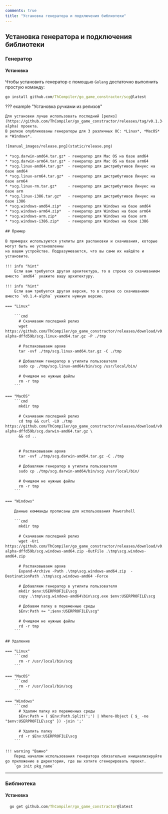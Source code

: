 ```yaml
---
comments: true
title: "Установка генератора и подключения библиотеки"
---
```


## Установка генератора и подключения библиотеки

### Генератор

#### Установка

Чтобы установить генератор с помощью `Golang` достаточно выполнить простую команду:
```cmd
go install github.com/ThCompiler/go_game_constractor/scg@latest
```

??? example "Установка ручками из релизов"

    Для установки лучше использовать последний [релиз](https://github.com/ThCompiler/go_game_constractor/releases/tag/v0.1.3-alpha) проекта.
    В релизе опубликованы генераторы для 3 различных ОС: *Linux*, *MacOS* и *Windows*.

    ![manual_images/release.png](static/release.png)

    * *scg.darwin-amd64.tar.gz* - генератор для Mac OS на базе amd64
    * *scg.darwin-arm64.tar.gz* - генератор для Mac OS на базе arm64
    * *scg.linux-amd64.tar.gz*  - генератор для дистрибутивов Линукс на базе amd64
    * *scg.linux-arm64.tar.gz*  - генератор для дистрибутивов Линукс на базе arm64
    * *scg.linux-rm.tar.gz*     - генератор для дистрибутивов Линукс на базе arm
    * *scg.linux-i386.tar.gz*   - генератор для дистрибутивов Линукс на базе i386
    * *scg.windows-amd64.zip*   - генератор для Windows на базе amd64
    * *scg.windows-arm64.zip*   - генератор для Windows на базе arm64
    * *scg.windows-arm.zip*     - генератор для Windows на базе arm
    * *scg.windows-i386.zip*    - генератор для Windows на базе i386

    ## Пример

    В примерах используются утилиты для распаковки и скачивания, которые могут быть не установленны
    на вашем устройстве. Подразумевается, что вы сами их найдёте и установите. 
    
    !!! info "hint"
        Если вам требуется другая архитектура, то в строке со скачиванием вместо `amd64` укажите вашу архитектуру.
    
    !!! info "hint"
        Если вам требуется другая версия, то в строке со скачиванием вместо `v0.1.4-alpha` укажите нужную версию.

    === "Linux"

        ```cmd
          # Скачиваем последний релиз
          wget https://github.com/ThCompiler/go_game_constractor/releases/download/v0.1.4-alpha-dffd59b/scg.linux-amd64.tar.gz -P ./tmp
          
          # Распаковываем архив
          tar -xvf ./tmp/scg.linux-amd64.tar.gz -C ./tmp
          
          # Добавляем генератор в утилиты пользователя
          sudo cp ./tmp/scg.linux-amd64/bin/scg /usr/local/bin/
          
          # Очищяем не нужные файлы
          rm -r tmp
        ```
    
    === "MacOS"
        ```cmd
          mkdir tmp
          
          # Скачиваем последний релиз
          cd tmp && curl -LO ./tmp https://github.com/ThCompiler/go_game_constractor/releases/download/v0.1.4-alpha-dffd59b/scg.darwin-amd64.tar.gz \
          && cd ..
        
          
          # Распаковываем архив
          tar -xvf ./tmp/scg.darwin-amd64.tar.gz -C ./tmp
          
          # Добавляем генератор в утилиты пользователя
          sudo cp ./tmp/scg.darwin-amd64/bin/scg /usr/local/bin/
          
          # Очищяем не нужные файлы
          rm -r tmp
        ```

    === "Windows"
    
        Данные комманды прописаны для использования Powershell
        
        ```cmd
          mkdir tmp
          
          # Скачиваем последний релиз
          wget -Uri https://github.com/ThCompiler/go_game_constractor/releases/download/v0.1.4-alpha-dffd59b/scg.windows-amd64.zip -OutFile .\tmp\scg.windows-amd64.zip
          
          # Распаковываем архив
          Expand-Archive -Path .\tmp\scg.windows-amd64.zip  -DestinationPath .\tmp\scg.windows-amd64 -Force
          
          # Добавляем генератор в утилиты пользователя
          mkdir $env:USERPROFILE\scg
          copy .\tmp\scg.windows-amd64\bin\scg.exe $env:USERPROFILE\scg
          
          # Добавим папку в переменные среды
          $Env:Path += ";$env:USERPROFILE\scg"
          
          # Очищяем не нужные файлы
          rd -r tmp
        ```
    
    ## Удаление
    
    === "Linux"
        ```cmd  
          rm -r /usr/local/bin/scg
        ```
    
    === "MacOS"
        ```cmd
          rm -r /usr/local/bin/scg
        ```
    
    === "Windows"
        ```cmd
          # Удалим папку из переменных среды
          $Env:Path = ( $Env:Path.Split(';') | Where-Object { $_ -ne "$env:USERPROFILE\scg" }) -join ';'
          
          # Удалить папку
          rd -r $Env:USERPROFILE\scg
        ```

    !!! warning "Важно"
        Перед началом использования генератора обязательно инициализируйте go приложение в директории, где вы хотите сгенерировать проект.
        `go init pkg_name`


------------------------------------------------------------

### Библиотека

#### Установка
```cmd
  go get github.com/ThCompiler/go_game_constractor@latest
```
